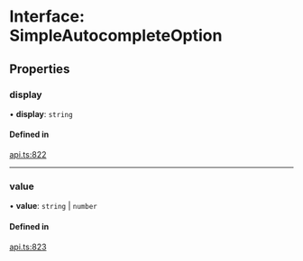 # Interface: SimpleAutocompleteOption

## Properties

### display

• **display**: `string`

#### Defined in

[api.ts:822](https://github.com/coda/packs-sdk/blob/main/api.ts#L822)

___

### value

• **value**: `string` \| `number`

#### Defined in

[api.ts:823](https://github.com/coda/packs-sdk/blob/main/api.ts#L823)
